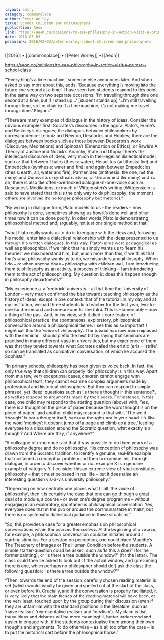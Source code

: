 ```yaml
---
layout: entry
category: commonplace
author: Peter Worley
title: School Children and Philosophers
publication: Aeon
link: https://aeon.co/opinions/to-see-philosophy-in-action-visit-a-primary-school-class
date: 2016-03-03
permalink: 2016/03/03/peter-worley-school-children-and-philosophers
---
```


[[2016]] • [[commonplace]] • [[Peter Worley]] • [[Aeon]]

https://aeon.co/opinions/to-see-philosophy-in-action-visit-a-primary-school-class

“‘Everything’s a time machine,’ someone else announces later. And when asked to say more about this, adds: ‘Because everything is moving into the future one second at a time.’ I have seen two students respond to this point in the same way on two separate occasions: ‘I’m travelling through time one second at a time, but if I stand up…’ [student stands up] ‘…I’m still travelling through time, so the chair isn’t a time machine; it’s not making me travel through time.’ Elegant.”

“There are many examples of dialogue in the history of ideas. Consider the obvious examples first: Socrates’s discourses in the agora, Plato’s, Hume’s and Berkeley’s dialogues; the dialogues between philosophers by correspondence: Leibniz and Newton, Descartes and Hobbes; there are the dialogues between books such as those between Descartes’s work (Discourse, Meditations) and Spinoza’s (Emendation or Ethics), or Rawls’s A Theory of Justice and Nozick’s Anarchy, State and Utopia; there’s the intellectual discourse of ideas, very much in the Hegelian dialectical model, such as that between Thales (thesis: water), Heraclitus (antithesis: fire) and Empedocles (synthesis: water and fire); and again between Empedocles (thesis: earth, air, water and fire), Parmenides (antithesis: the one, not the many) and Democritus (synthesis: atoms, or the one and the many) and so on; there is also the often-overlooked dialogue-in-one-voice such as Descartes’s Meditations, or much of Wittgenstein’s writing (Wittgenstein is said to have stated that this is the only way to do philosophy; the moment others are involved it’s no longer philosophy but rhetoric).”

“By writing in dialogue form, Plato models to us – the readers – how philosophy is done, sometimes showing us how it’s done well and other times how it can be done poorly. In other words, Plato is demonstrating philosophical method and, arguably, not just one single method at that.”

“what Plato really wants us to do is to engage with the ideas and, following his model, enter into a dialectical relationship with the ideas presented to us through his written dialogues. In this way, Plato’s aims were pedagogical as well as philosophical. If we think that he simply wants us to ‘learn his theories’ we misunderstand him, but, much more than this, if we think that that’s what philosophy wants us to do, we misunderstand philosophy. When I do – or when anyone does – philosophy with children well, I am introducing them to philosophy as an activity, a process of thinking – I am introducing them to the act of philosophising. My question is: does this happen enough in philosophy departments?”

“My experience at a ‘redbrick’ university – at that time the University of London – very much confirmed the bias towards teaching philosophy as the history of ideas, except in one context: that of the tutorial. In my day and at my institution, we had three students to a teacher for the first year, two-to-one for the second and one-on-one for the third. This is – lamentably – now a thing of the past. And, in my view, with it died a core feature of philosophical practice: the spontaneous, exploratory, philosophical conversation around a philosophical theme. I see this as so important I might call this the ‘voice of philosophy’. The tutorial has now been replaced with the seminar. I should prefix the next bit by saying that seminars are practised in many different ways in universities, but my experience of them was that they tended towards what Socrates called the eristic (eris = ‘strife’, so can be translated as combative) conversation, of which he accused the Sophists.”

“In primary schools, philosophy has been given its voice back. In fact, the only true way that children can properly ‘do’ philosophy is in this way. Apart from in a few, very exceptional cases, children cannot engage with philosophical texts, they cannot examine complex arguments made by professional and historical philosophers. But they can respond to simply-phrased, yet ‘deep’ questions such as ‘Is there a thought in this sentence?’, as well as respond to arguments made by their peers. For instance, in this case, one child may respond to the starting question (above) with, ‘Yes, there is a thought on the piece of paper because the word thought is on the piece of paper,’ and another child may respond to that with, ‘The word ‘thought’ is not a thought itself, because thoughts are in your head. It’s like the word ‘monkey’: it doesn’t jump off a page and climb up a tree,’ leading everyone to a discussion around the Socratic question, what exactly is a thought? And Where are they, if anywhere?”

“A colleague of mine once said that it was possible to do three years of a philosophy degree and do no philosophy. His conception of philosophy was drawn from the Socratic tradition: to identify a genuine, real-life example that contained a conceptual problem and then to examine this, through dialogue, in order to discover whether or not example X is a genuine example of category Y. I consider this an extreme view of what constitutes philosophy – that it must be based in real life – but it does raise an interesting question vis-à-vis university philosophy.”

“Depending on how centrally one places what I call ‘the voice of philosophy’, then it is certainly the case that one can go through a great deal of a module, a course – or even one’s degree programme – without engaging in an exploratory, spontaneous philosophical conversation. Yes, everyone does that in the pub or around the communal table in ‘halls’, but there is no systematic dialectical guidance in those situations.”

“So, this provides a case for a greater emphasis on philosophical conversations within the courses themselves. At the beginning of a course, for example, a philosophical conversation could be initiated around a starting stimulus. For a session on perception, one could place Magritte’s The Treachery of Images or The Human Condition before the students. A simple starter-question could be asked, such as ‘Is this a pipe?’ (for the former painting), or ‘Is there a tree outside the window?’ (for the latter). The class could then be asked to look out of the actual window, and (presuming there is one, which perhaps no philosopher should do!) ask the class the following question: ‘Is there a tree outside the window?’”

“Then, towards the end of the session, carefully chosen reading material is set (which would usually be given and spelled out at the start of the class, or even before it). Crucially, and if the conversation is properly facilitated, it is very likely that the main theses of the reading material will have been, at the very least, touched upon by the group during their discussion (even if they are unfamiliar with the standard positions in the literature, such as ‘naïve realism’, ‘representative realism’ and ‘idealism’). My claim is that these ideas and debates will be more meaningful, better understood and easier to engage with, if the students contextualise them among their own thoughts and arguments. To do otherwise – as is all too often the case – is to put the historical cart before the philosophical horse.”

